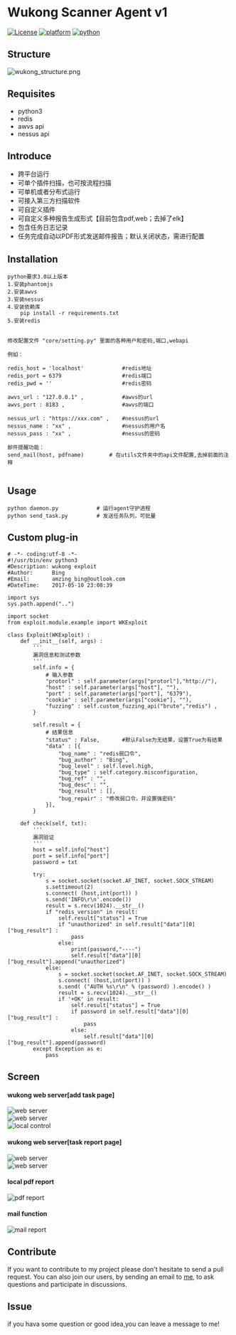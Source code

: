 # Wukong Scanner Agent v1

[![License](https://img.shields.io/:license-gpl3-blue.svg)](https://www.gnu.org/licenses/gpl-3.0.html)
[![platform](https://img.shields.io/badge/platform-osx%2Flinux%2Fwindows-green.svg)](https://github.com/Canbing007/wukong-agent)
[![python](https://img.shields.io/badge/python-2.7-blue.svg)](https://www.python.org/downloads/)


## Structure

![wukong_structure.png](http://upload-images.jianshu.io/upload_images/2693750-90800cae74c39f4a.png?imageMogr2/auto-orient/strip%7CimageView2/2/w/1240)


## Requisites

- python3
- redis
- awvs api
- nessus api

## Introduce

- 跨平台运行       
- 可单个插件扫描，也可按流程扫描
- 可单机或者分布式运行         
- 可接入第三方扫描软件    
- 可自定义插件     
- 可自定义多种报告生成形式【目前包含pdf,web；去掉了elk】     
- 包含任务日志记录
- 任务完成自动以PDF形式发送邮件报告；默认关闭状态，需进行配置

## Installation

```
python要求3.0以上版本
1.安装phantomjs
2.安装awvs
3.安装nessus
4.安装依赖库
	pip install -r requirements.txt  
5.安装redis


修改配置文件 "core/setting.py" 里面的各种用户和密码,端口,webapi

例如：

redis_host = 'localhost'    		#redis地址   
redis_port = 6379           		#redis端口   
redis_pwd = ''              		#redis密码

awvs_url : "127.0.0.1" ,    		#awvs的url
awvs_port : 8183 ,          		#awvs的端口

nessus_url : "https://xxx.com" ,    #nessus的url
nessus_name : "xx" ,                #nessus的用户名
nessus_pass : "xx" ,                #nessus的密码

邮件提醒功能：
send_mail(host, pdfname) 		# 在utils文件夹中的api文件配置,去掉前面的注释


```

## Usage 

```
python daemon.py  			# 运行agent守护进程
python send_task.py 		# 发送任务队列，可批量

```


## Custom plug-in

```
# -*- coding:utf-8 -*- 
#!/usr/bin/env python3
#Description: wukong exploit 
#Author:      Bing
#Email:       amzing_bing@outlook.com
#DateTime:    2017-05-10 23:08:39

import sys
sys.path.append("..")

import socket
from exploit.module.example import WKExploit

class Exploit(WKExploit) :
	def __init__(self, args) :
		'''
		漏洞信息和测试参数
		'''
		self.info = {
			# 输入参数
			"protorl" : self.parameter(args["protorl"],"http://"),
			"host" : self.parameter(args["host"], ""), 
			"port" : self.parameter(args["port"], "6379"),
			"cookie" : self.parameter(args["cookie"], ""),
			"fuzzing" : self.custom_fuzzing_api("brute","redis") ,
		}

		self.result = {
			# 结果信息
			"status" : False,		#默认False为无结果，设置True为有结果
			"data" : [{
				"bug_name" : "redis弱口令",
				"bug_author" : "Bing",
				"bug_level" : self.level.high,
				"bug_type" : self.category.misconfiguration,
				"bug_ref" : "",
				"bug_desc" : "",
				"bug_result" : [],
				"bug_repair" : "修改弱口令，并设置强密码"
			}],
		}

	def check(self, txt):
		'''
		漏洞验证
		'''
		host = self.info["host"]
		port = self.info["port"]
		password = txt

		try:
			s = socket.socket(socket.AF_INET, socket.SOCK_STREAM)
			s.settimeout(2)
			s.connect( (host,int(port)) )
			s.send('INFO\r\n'.encode())
			result = s.recv(1024).__str__()
			if "redis_version" in result:
				self.result["status"] = True
				if "unauthorized" in self.result["data"][0]["bug_result"] :
					pass
				else:
					print(password,"----")
					self.result["data"][0]["bug_result"].append("unauthorized")
			else:
				s = socket.socket(socket.AF_INET, socket.SOCK_STREAM)
				s.connect( (host,int(port)) )
				s.send( ("AUTH %s\r\n" % (password) ).encode() )
				result = s.recv(1024).__str__()
				if '+OK' in result:
					self.result["status"] = True
					if password in self.result["data"][0]["bug_result"] :
						pass
					else:
						self.result["data"][0]["bug_result"].append(password)
		except Exception as e:
			pass

```


## Screen 

#### wukong web server[add task page]

![web server](https://raw.githubusercontent.com/Canbing007/wukong-agent/master/screen/scantask.png)  
![web server](https://raw.githubusercontent.com/Canbing007/wukong-agent/master/screen/scantask1.png)  
![local control](https://raw.githubusercontent.com/Canbing007/wukong-agent/master/screen/console.png) 

#### wukong web server[task report page]  

![web server](https://raw.githubusercontent.com/Canbing007/wukong-agent/master/screen/report.png)  
![web server](https://raw.githubusercontent.com/Canbing007/wukong-agent/master/screen/report1.png)  

#### local pdf report  

![pdf report](https://raw.githubusercontent.com/Canbing007/wukong-agent/master/screen/report2.png)  

#### mail function  

![mail report](https://raw.githubusercontent.com/Canbing007/wukong-agent/master/screen/mail.png)  


## Contribute

If you want to contribute to my project please don't hesitate to send a pull request. You can also join our users, by sending an email to [me](mailto:wulitouhaha@vip.qq.com), to ask questions and participate in discussions.


## Issue

if you hava some question or good idea,you can leave a message to me!









